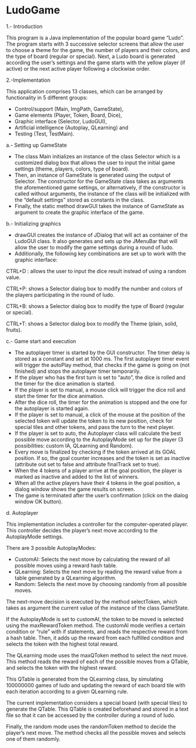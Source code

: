 # LudoGame

1.- Introduction

This program is a Java implementation of the popular board game “Ludo”.
The program starts with 3 successive selector screens that allow the user to choose a theme for the game, the number of players and their colors, and the type of board (regular or special).
Next, a Ludo board is generated according the user’s settings and the game starts with the yellow player (if active) or the next active player following a clockwise order.


2.-Implementation

This application comprises 13 classes, which can be arranged by functionality in 5 different groups:
- Control/support (Main, ImgPath, GameState),
- Game elements (Player, Token, Board, Dice),
- Graphic interface (Selector, LudoGUI),
- Artificial intelligence (Autoplay, QLearning) and
- Testing (Test, TestMain).

a.- Setting up GameState
- The class Main initializes an instance of the class Selector which is a customized dialog box that allows the user to input the initial game settings (theme, players, colors, type of board).
- Then, an instance of GameState is generated using the output of Selector. The constructor for the GameState class takes as arguments the aforementioned game settings, or alternatively, if the constructor is called without arguments, the instance of the class will be initialized with the “default settings” stored as constants in the class.
- Finally, the static method drawGUI takes the instance of GameState as argument to create the graphic interface of the game.

b.- Initializing graphics
- drawGUI creates the instance of JDialog that will act as container of the LudoGUI class. It also generates and sets up the JMenuBar that will allow the user to modify the game settings during a round of ludo.
- Additionally, the following key combinations are set up to work with the graphic interface:

CTRL+D : allows the user to input the dice result instead of using a random value.

CTRL+P: shows a Selector dialog box to modify the number and colors of the players participating in the round of ludo.

CTRL+B: shows a Selector dialog box to modify the type of Board (regular or special).

CTRL+T: shows a Selector dialog box to modify the Theme (plain, solid, fruits).


c.- Game start and execution
- The autoplayer timer is started by the GUI constructor. The timer delay is stored as a constant and set at 1000 ms. The first autoplayer timer event will trigger the autoPlay method, that checks if the game is going on (not finished) and stops the autoplayer timer temporarily.
- If the player who has the first turn is set to “auto”, the dice is rolled and the timer for the dice animation is started.
- If the player is set to manual, a mouse click will trigger the dice roll and start the timer for the dice animation.
- After the dice roll, the timer for the animation is stopped and the one for the autoplayer is started again.
- If the player is set to manual, a click of the mouse at the position of the selected token will update the token to its new position, check for special tiles and other tokens, and pass the turn to the next player.
- If the player is set to auto, the Autoplayer class will calculate the best possible move according to the AutoplayMode set up for the player (3 possibilities: custom IA, QLearning and Random).
- Every move is finalized by checking if the token arrived at its GOAL position. If so, the goal counter increases and the token is set as inactive (attribute out set to false and attribute finalTrack set to true).
- When the 4 tokens of a player arrive at the goal position, the player is marked as inactive and added to the list of winners.
- When all the active players have their 4 tokens in the goal position, a dialog window shows the game results on screen.
- The game is terminated after the user’s confirmation (click on the dialog window OK button).

d. Autoplayer

This implementation includes a controller for the computer-operated player. This controller decides the player’s next move according to the AutoplayMode settings.

There are 3 possible AutoplayModes:
- CustomAI: Selects the next move by calculating the reward of all possible moves using a reward hash table.
- QLearning: Selects the next move by reading the reward value from a table generated by a QLearning algorithm.
- Random: Selects the next move by choosing randomly from all possible moves.

The next-move decision is executed by the method selectToken, which takes as argument the current value of the instance of the class GameState.

If the AutoplayMode is set to customAI, the token to be moved is selected using the maxRewardToken method. The customAI mode verifies a certain condition or “rule” with if statements, and reads the respective reward from a hash table. Then, it adds up the reward from each fulfilled condition and selects the token with the highest total reward.

The QLearning mode uses the maxQToken method to select the next move. This method reads the reward of each of the possible moves from a QTable, and selects the token with the highest reward.

This QTable is generated from the QLearning class, by simulating 100000000 games of ludo and updating the reward of each board tile with each iteration according to a given QLearning rule.

The current implementation considers a special board (with special tiles) to generate the QTable. This QTable is created beforehand and stored in a text file so that it can be accessed by the controller during a round of ludo.

Finally, the random mode uses the randomToken method to decide the player’s next move. The method checks all the possible moves and selects one of them randomly.
